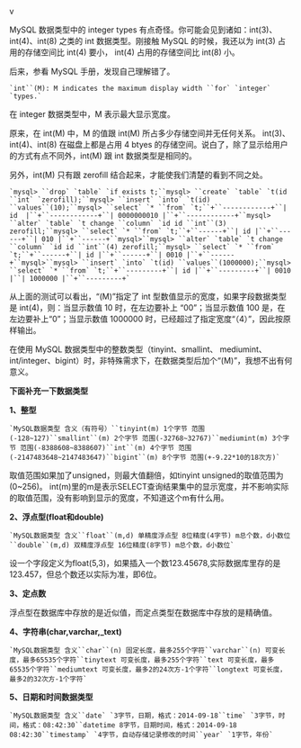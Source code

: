 v

MySQL 数据类型中的 integer types 有点奇怪。你可能会见到诸如：int(3)、int(4)、int(8) 之类的 int 数据类型。刚接触 MySQL 的时候，我还以为 int(3) 占用的存储空间比 int(4) 要小， int(4) 占用的存储空间比 int(8) 小。

后来，参看 MySQL 手册，发现自己理解错了。

```
`int``(M): M indicates the maximum display width ``for` `integer` `types.`
```

在 integer 数据类型中，M 表示最大显示宽度。

原来，在 int(M) 中，M 的值跟 int(M) 所占多少存储空间并无任何关系。 int(3)、int(4)、int(8) 在磁盘上都是占用 4 btyes 的存储空间。说白了，除了显示给用户的方式有点不同外，int(M) 跟 int 数据类型是相同的。

另外，int(M) 只有跟 zerofill 结合起来，才能使我们清楚的看到不同之处。

```mysql
`mysql> ``drop` `table` `if exists t;``mysql> ``create` `table` `t(id ``int` `zerofill);``mysql> ``insert` `into` `t(id) ``values``(10);``mysql> ``select` `* ``from` `t;``+``------------+``| id  |``+``------------+``| 0000000010 |``+``------------+``mysql> ``alter` `table` `t change ``column` `id id ``int``(3) zerofill;``mysql> ``select` `* ``from` `t;``+``------+``| id |``+``------+``| 010 |``+``------+``mysql>``mysql> ``alter` `table` `t change ``column` `id id ``int``(4) zerofill;``mysql> ``select` `* ``from` `t;``+``------+``| id |``+``------+``| 0010 |``+``------+``mysql>``mysql> ``insert` `into` `t(id) ``values``(1000000);``mysql> ``select` `* ``from` `t;``+``---------+``| id |``+``---------+``| 0010 |``| 1000000 |``+``---------+`
```

从上面的测试可以看出，“(M)”指定了 int 型数值显示的宽度，如果字段数据类型是 int(4)，则：当显示数值 10 时，在左边要补上 “00”；当显示数值 100 是，在左边要补上“0”；当显示数值 1000000 时，已经超过了指定宽度“（4）”，因此按原样输出。

在使用 MySQL 数据类型中的整数类型（tinyint、smallint、 mediumint、 int/integer、bigint）时，非特殊需求下，在数据类型后加个“(M)”，我想不出有何意义。

**下面补充一下数据类型**

**1、整型**

```
`MySQL数据类型 含义（有符号）``tinyint(m) 1个字节 范围(-128~127)``smallint``(m) 2个字节 范围(-32768~32767)``mediumint(m) 3个字节 范围(-8388608~8388607)``int``(m) 4个字节 范围(-2147483648~2147483647)``bigint``(m) 8个字节 范围(+-9.22*10的18次方)`
```

取值范围如果加了unsigned，则最大值翻倍，如tinyint unsigned的取值范围为(0~256)。
int(m)里的m是表示SELECT查询结果集中的显示宽度，并不影响实际的取值范围，没有影响到显示的宽度，不知道这个m有什么用。

**2、浮点型(float和double)**

```
`MySQL数据类型 含义``float``(m,d) 单精度浮点型 8位精度(4字节) m总个数，d小数位``double``(m,d) 双精度浮点型 16位精度(8字节) m总个数，d小数位`
```

设一个字段定义为float(5,3)，如果插入一个数123.45678,实际数据库里存的是123.457，但总个数还以实际为准，即6位。

**3、定点数**

浮点型在数据库中存放的是近似值，而定点类型在数据库中存放的是精确值。



**4、字符串(char,varchar,_text)**

```
`MySQL数据类型 含义``char``(n) 固定长度，最多255个字符``varchar``(n) 可变长度，最多65535个字符``tinytext 可变长度，最多255个字符``text 可变长度，最多65535个字符``mediumtext 可变长度，最多2的24次方-1个字符``longtext 可变长度，最多2的32次方-1个字符`
```

**5、日期和时间数据类型**

```
`MySQL数据类型 含义``date` `3字节，日期，格式：2014-09-18``time` `3字节，时间，格式：08:42:30``datetime 8字节，日期时间，格式：2014-09-18 08:42:30``timestamp` `4字节，自动存储记录修改的时间``year` `1字节，年份`
```